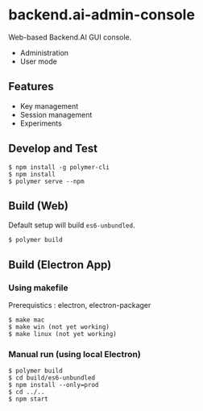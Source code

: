 # backend.ai-admin-console

Web-based Backend.AI GUI console.

 * Administration
 * User mode

## Features
 * Key management
 * Session management
 * Experiments
 
## Develop and Test

```
$ npm install -g polymer-cli
$ npm install
$ polymer serve --npm
```

## Build (Web)

Default setup will build `es6-unbundled`.

```
$ polymer build
```

## Build (Electron App)

### Using makefile

Prerequistics : electron, electron-packager

```
$ make mac
$ make win (not yet working)
$ make linux (not yet working)
```

### Manual run (using local Electron)

```
$ polymer build
$ cd build/es6-unbundled
$ npm install --only=prod
$ cd ../..
$ npm start
```
